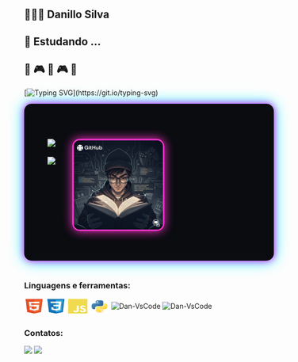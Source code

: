 ## 👩🏻‍💻 Danillo Silva
## 🌱 Estudando ...
## 🎲 🎮 🎲 🎮 🎲 

[![Typing SVG](https://readme-typing-svg.herokuapp.com/?color=00ff99&size=35&center=true&vCenter=true&width=1000&lines=Olá,+meu+nome+é+Danillo!+Tenho+22+anos,+Estudo+T.I;Atuo+na+área+de+tecnologia+e+sou+um+entusiasta.;Seja+Bem-Vindo+ao+meu+GitHub!)](https://git.io/typing-svg)



<div align="center" style="background-color:#0A0C10; padding: 20px; border-radius: 15px; max-width: 900px; margin: auto; box-shadow: 0 0 15px #FF00FF, 0 0 30px #00FFFF;">
  
  <h2 style="color: #FF66CC; font-family: 'Segoe UI', Tahoma, Geneva, Verdana, sans-serif;">
  </h2>
  <table width="100%" style="border-collapse: separate; border-spacing: 20px;">
    <tr>
      <td style="vertical-align: top;">
        <a href="https://github.com/DanilloMsilva" style="text-decoration: none;">
          
   <img height="180px" src="https://github-readme-stats.vercel.app/api?username=DanilloMsilva&theme=dark&show_icons=true&hide_border=false&count_private=true&include_all_commits=true&locale=pt-br"/>
   </a><br><br>
   <img height="180px" src="https://github-readme-stats.vercel.app/api/top-langs/?username=DanilloMsilva&theme=dark&layout=compact&custom_title=Tecnologias&langs_count=9"/>
      </td> 
      <td align="center" style="vertical-align: middle;">
        <img src="fotoreadme.png" alt="Minha Foto" height="180px" style="border: 3px solid #FF33CC; border-radius: 15px; box-shadow: 0 0 20px #FF33CC;" />
       </td>
   </tr>
  </table>
</div>


<div style="display: inline_block"><br>
<h3 align="left">Linguagens e ferramentas:</h3>
  <img align="center" alt="Dan-HTML" height="30" width="40" src="https://raw.githubusercontent.com/devicons/devicon/master/icons/html5/html5-original.svg">
  <img align="center" alt="Dan-CSS" height="30" width="40" src="https://raw.githubusercontent.com/devicons/devicon/master/icons/css3/css3-original.svg">
  <img align="center" alt="Dan-Js" height="30" width="40" src="https://raw.githubusercontent.com/devicons/devicon/master/icons/javascript/javascript-plain.svg">
  <img align="center" alt="Dan-Python" height="30" width="40" src="https://raw.githubusercontent.com/devicons/devicon/master/icons/python/python-original.svg">
  <img align="center" alt="Dan-VsCode" height="30" width="40" src="https://cdn.jsdelivr.net/gh/devicons/devicon@latest/icons/php/php-original.svg"/>
  <img align="center" alt="Dan-VsCode" height="30" width="40" src="https://cdn.jsdelivr.net/gh/devicons/devicon/icons/vscode/vscode-original.svg"/>
</div>

##

<div>

  <h3 align="left">Contatos:</h3>
   
  <a href = "mailto:danillosilvamacario2002@gmail.com"><img src="https://img.shields.io/badge/Gmail-D14836?style=for-the-badge&logo=gmail&logoColor=white" target="_blank"></a>
  <a href="https://www.linkedin.com/in/danillo-silva-622b4a1b8" target="_blank"><img src="https://img.shields.io/badge/-LinkedIn-%230077B5?style=for-the-badge&logo=linkedin&logoColor=white" target="_blank"></a> 

</div>
